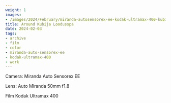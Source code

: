 ```yaml
---
weight: 1
images:
- /images/2024/February/miranda-autosensorex-ee-kodak-ultramax-400-kubija/20240203-R1-00498-012A.jpg
title: Around Kubija Loodusspa
date: 2024-02-03
tags:
- archive
- film
- color
- miranda-auto-sensorex-ee
- kodak-ultramax-400
- work
---
```


Camera: Miranda Auto Sensorex EE

Lens: Auto Miranda 50mm f1.8

Film Kodak Ultramax 400

